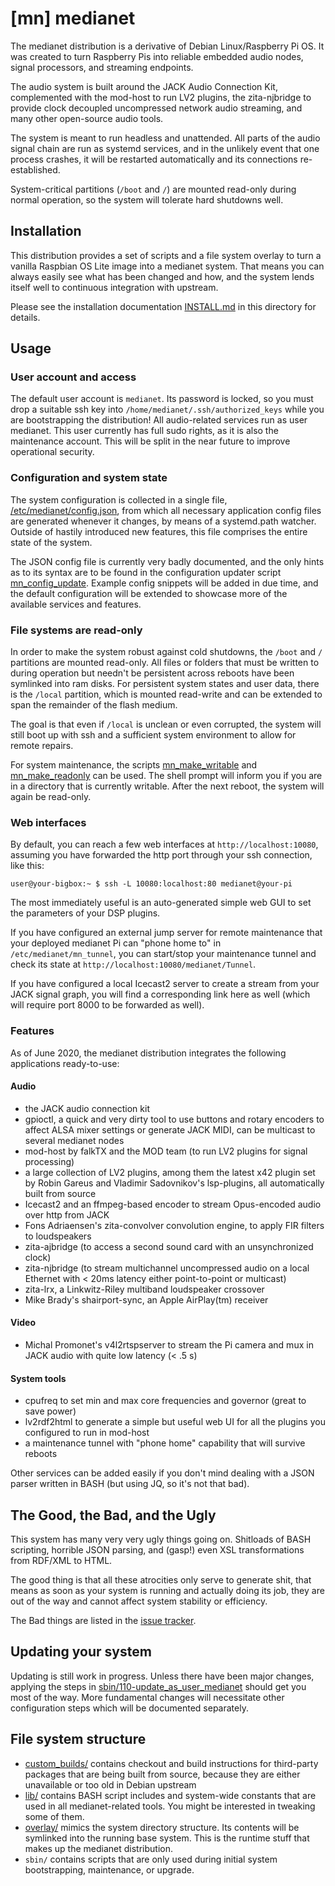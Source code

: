 # [mn] medianet

The medianet distribution is a derivative of Debian Linux/Raspberry Pi OS.
It was created to turn Raspberry Pis into reliable embedded audio nodes,
signal processors, and streaming endpoints.

The audio system is built around the JACK Audio Connection Kit, complemented
with the mod-host to run LV2 plugins, the zita-njbridge to provide clock
decoupled uncompressed network audio streaming, and many other open-source
audio tools.

The system is meant to run headless and unattended. All parts of the audio
signal chain are run as systemd services, and in the unlikely event that one
process crashes, it will be restarted automatically and its connections
re-established.

System-critical partitions (`/boot` and `/`) are mounted read-only during
normal operation, so the system will tolerate hard shutdowns well. 

## Installation

This distribution provides a set of scripts and a file system overlay to turn
a vanilla Raspbian OS Lite image into a medianet system. That means you can
always easily see what has been changed and how, and the system lends itself
well to continuous integration with upstream.

Please see the installation documentation [INSTALL.md](/INSTALL.md) in this
directory for details.

## Usage

### User account and access

The default user account is `medianet`. Its password is locked, so you must
drop a suitable ssh key into `/home/medianet/.ssh/authorized_keys` while you are
bootstrapping the distribution!
All audio-related services run as user medianet.
This user currently has full sudo rights, as it is also the maintenance
account. This will be split in the near future to improve operational
security.

### Configuration and system state

The system configuration is collected in a single file,
[/etc/medianet/config.json](/overlay/etc/medianet/config.json), from which 
all necessary application config files are generated whenever it changes,
by means of a systemd.path watcher. Outside of hastily introduced new features,
this file comprises the entire state of the system.

The JSON config file is currently very badly documented, and the only hints as
to its syntax are to be found in the configuration updater script
[mn_config_update](/overlay/usr/local/bin/mn_config_update). Example
config snippets will be added in due time, and the default configuration
will be extended to showcase more of the available services and features.

### File systems are read-only

In order to make the system robust against cold shutdowns, the `/boot` and
`/` partitions are mounted read-only. All files or folders that must be
written to during operation but needn't be persistent across reboots have
been symlinked into ram disks. For persistent system states and user data,
there is the `/local` partition, which is mounted read-write and
can be extended to span the remainder of the flash medium.

The goal is that even if `/local` is unclean or even corrupted, the system
will still boot up with ssh and a sufficient system environment to allow for
remote repairs.

For system maintenance, the scripts [mn_make_writable](/overlay/usr/local/bin/mn_make_writable)
and [mn_make_readonly](/overlay/usr/local/bin/mn_make_readonly) can be used.
The shell prompt will inform you if you are in a directory that is currently
writable. After the next reboot, the system will again be read-only.

### Web interfaces

By default, you can reach a few web interfaces at `http://localhost:10080`, 
assuming you have forwarded the http port through your ssh connection, like
this:
```
user@your-bigbox:~ $ ssh -L 10080:localhost:80 medianet@your-pi
```
The most immediately useful is an auto-generated simple web GUI to set the
parameters of your DSP plugins.

If you have configured an external jump server for remote maintenance that
your deployed medianet Pi can "phone home to" in `/etc/medianet/mn_tunnel`,
you can start/stop your maintenance tunnel and check its state at
`http://localhost:10080/medianet/Tunnel`.

If you have configured a local Icecast2 server to create a stream from your
JACK signal graph, you will find a corresponding link here as well (which
will require port 8000 to be forwarded as well).

### Features

As of June 2020, the medianet distribution integrates the following
applications ready-to-use:

#### Audio
* the JACK audio connection kit
* gpioctl, a quick and very dirty tool to use buttons and rotary encoders to
affect ALSA mixer settings or generate JACK MIDI, can be multicast to several
medianet nodes
* mod-host by falkTX and the MOD team (to run LV2 plugins for signal processing)
* a large collection of LV2 plugins, among them the latest x42 plugin set by
Robin Gareus and Vladimir Sadovnikov's lsp-plugins, all automatically built from
source
* Icecast2 and an ffmpeg-based encoder to stream Opus-encoded audio over http
from JACK
* Fons Adriaensen's zita-convolver convolution engine, to apply FIR filters to loudspeakers
* zita-ajbridge (to access a second sound card with an unsynchronized clock)
* zita-njbridge (to stream multichannel uncompressed audio on a local Ethernet
with < 20ms latency either point-to-point or multicast)
* zita-lrx, a Linkwitz-Riley multiband loudspeaker crossover
* Mike Brady's shairport-sync, an Apple AirPlay(tm) receiver

#### Video
* Michal Promonet's v4l2rtspserver to stream the Pi camera and mux in JACK audio with quite low
latency (< .5 s)

#### System tools
* cpufreq to set min and max core frequencies and governor (great to save power)
* lv2rdf2html to generate a simple but useful web UI for all the plugins you
configured to run in mod-host
* a maintenance tunnel with "phone home" capability that will survive
reboots

Other services can be added easily if you don't mind dealing with a JSON parser
written in BASH (but using JQ, so it's not that bad).

## The Good, the Bad, and the Ugly

This system has many very very ugly things going on. Shitloads of BASH scripting,
horrible JSON parsing, and (gasp!) even XSL transformations from RDF/XML to HTML.

The good thing is that all these atrocities only serve to generate shit, that
means as soon as your system is running and actually doing its job, they are out
of the way and cannot affect system stability or efficiency.

The Bad things are listed in the [issue tracker](https://github.com/nettings/medianet/issues).

## Updating your system

Updating is still work in progress. Unless there have been major changes, applying
the steps in [sbin/110-update_as_user_medianet](/sbin/110-update_as_user_medianet)
should get you most of the way. More fundamental changes will necessitate other
configuration steps which will be documented separately.

## File system structure

* [custom_builds/](/custom_builds) contains checkout and build instructions for
third-party packages that are being built from source, because they are either unavailable
or too old in Debian upstream
* [lib/](/lib) contains BASH script includes and system-wide constants that are used in all
medianet-related tools. You might be interested in tweaking some of them.
* [overlay/](/overlay) mimics the system directory structure. Its contents will be symlinked
into the running base system. This is the runtime stuff that makes up the medianet distribution.
* `sbin/` contains scripts that are only used during initial system bootstrapping,
maintenance, or upgrade.
